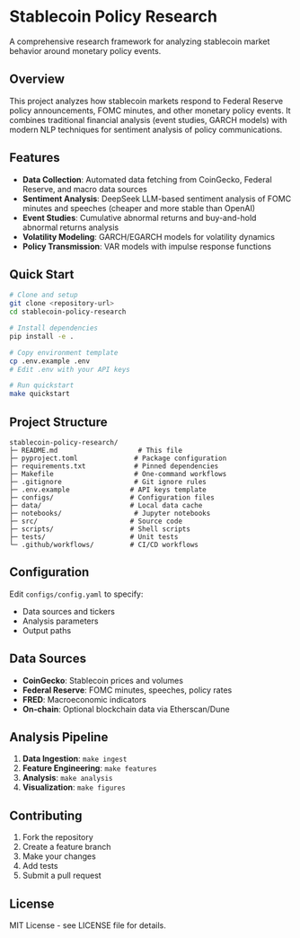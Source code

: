 # Stablecoin Policy Research

A comprehensive research framework for analyzing stablecoin market behavior around monetary policy events.

## Overview

This project analyzes how stablecoin markets respond to Federal Reserve policy announcements, FOMC minutes, and other monetary policy events. It combines traditional financial analysis (event studies, GARCH models) with modern NLP techniques for sentiment analysis of policy communications.

## Features

- **Data Collection**: Automated data fetching from CoinGecko, Federal Reserve, and macro data sources
- **Sentiment Analysis**: DeepSeek LLM-based sentiment analysis of FOMC minutes and speeches (cheaper and more stable than OpenAI)
- **Event Studies**: Cumulative abnormal returns and buy-and-hold abnormal returns analysis
- **Volatility Modeling**: GARCH/EGARCH models for volatility dynamics
- **Policy Transmission**: VAR models with impulse response functions

## Quick Start

```bash
# Clone and setup
git clone <repository-url>
cd stablecoin-policy-research

# Install dependencies
pip install -e .

# Copy environment template
cp .env.example .env
# Edit .env with your API keys

# Run quickstart
make quickstart
```

## Project Structure

```
stablecoin-policy-research/
├─ README.md                    # This file
├─ pyproject.toml              # Package configuration
├─ requirements.txt            # Pinned dependencies
├─ Makefile                    # One-command workflows
├─ .gitignore                  # Git ignore rules
├─ .env.example               # API keys template
├─ configs/                   # Configuration files
├─ data/                      # Local data cache
├─ notebooks/                  # Jupyter notebooks
├─ src/                       # Source code
├─ scripts/                   # Shell scripts
├─ tests/                     # Unit tests
└─ .github/workflows/         # CI/CD workflows
```

## Configuration

Edit `configs/config.yaml` to specify:
- Data sources and tickers
- Analysis parameters
- Output paths

## Data Sources

- **CoinGecko**: Stablecoin prices and volumes
- **Federal Reserve**: FOMC minutes, speeches, policy rates
- **FRED**: Macroeconomic indicators
- **On-chain**: Optional blockchain data via Etherscan/Dune

## Analysis Pipeline

1. **Data Ingestion**: `make ingest`
2. **Feature Engineering**: `make features`
3. **Analysis**: `make analysis`
4. **Visualization**: `make figures`

## Contributing

1. Fork the repository
2. Create a feature branch
3. Make your changes
4. Add tests
5. Submit a pull request

## License

MIT License - see LICENSE file for details.
